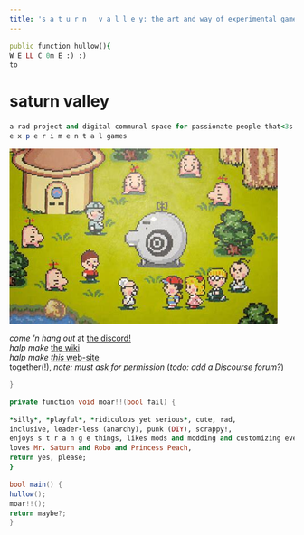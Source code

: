 ```yaml
---
title: 's a t u r n   v a l l e y: the art and way of experimental games'
---
```


<script src="https://cdn.jsdelivr.net/combine/npm/tone@14.7.58,npm/@magenta/music@1.23.1/es6/core.js,npm/focus-visible@5,npm/html-midi-player@1.4.0">
</script>

<midi-player src="https://magenta.github.io/magenta-js/music/demos/melody.mid">
</midi-player>

```ruby
public function hullow(){
W E LL C 0m E :) :)  
to
```
# saturn valley
```ruby
a rad project and digital communal space for passionate people that<3s
e x p e r i m e n t a l games  
```
  
  
![](earthbound-mr-saturns.jpg?raw=true)  
  
*come 'n hang out* at [the discord!](https://discord.gg/BsUq9n3)  
*halp make* [the wiki](https://github.com/Rahil627/experimental-game-anarchy/wiki)  
*halp make* [*this* web-site](https://github.com/Rahil627/experimental-game-anarchy/)  
together(!), *note: must ask for permission*
(*todo: add a Discourse forum?*)

```c
}
```

```csharp
private function void moar!!(bool fail) {
```
```ruby
*silly*, *playful*, *ridiculous yet serious*, cute, rad,
inclusive, leader-less (anarchy), punk (DIY), scrappy!,
enjoys s t r a n g e things, likes mods and modding and customizing everything(!),
loves Mr. Saturn and Robo and Princess Peach,
return yes, please;
}
```

```csharp
bool main() {
hullow();
moar!!();
return maybe?;
}
````
